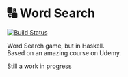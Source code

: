 # 🔠 Word Search

[![Build Status](https://travis-ci.org/micheleriva/WordSearchGame.svg?branch=master)](https://travis-ci.org/micheleriva/WordSearchGame)

Word Search game, but in Haskell. <br />
Based on an amazing course on Udemy.

Still a work in progress